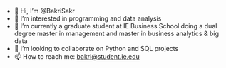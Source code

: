 - 👋 Hi, I’m @BakriSakr
- 👀 I’m interested in programming and data analysis
- 🌱 I’m currently a graduate student at IE Business School doing a dual degree master in management and master in business analytics & big data
- 💞️ I’m looking to collaborate on Python and SQL projects
- 📫 How to reach me: bakri@student.ie.edu

<!---
BakriSakr/BakriSakr is a ✨ special ✨ repository because its `README.md` (this file) appears on your GitHub profile.
You can click the Preview link to take a look at your changes.
--->
